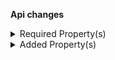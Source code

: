 **Api changes**

<details>
<summary>Required Property(s)</summary>

- :warning: changed property `isOnStock` of type `ProductVariantAvailability` to be required
</details>


<details>
<summary>Added Property(s)</summary>

- added property `totalTax` to type `TaxedPriceDraft`
- added property `id` to type `ProductVariantAvailability`
- added property `version` to type `ProductVariantAvailability`
</details>

